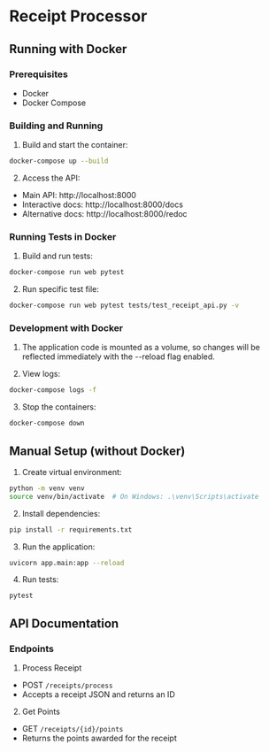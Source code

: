 # Receipt Processor

## Running with Docker

### Prerequisites
- Docker
- Docker Compose

### Building and Running

1. Build and start the container:
```bash
docker-compose up --build
```

2. Access the API:
- Main API: http://localhost:8000
- Interactive docs: http://localhost:8000/docs
- Alternative docs: http://localhost:8000/redoc

### Running Tests in Docker

1. Build and run tests:
```bash
docker-compose run web pytest
```

2. Run specific test file:
```bash
docker-compose run web pytest tests/test_receipt_api.py -v
```

### Development with Docker

1. The application code is mounted as a volume, so changes will be reflected immediately with the --reload flag enabled.

2. View logs:
```bash
docker-compose logs -f
```

3. Stop the containers:
```bash
docker-compose down
```

## Manual Setup (without Docker)

1. Create virtual environment:
```bash
python -m venv venv
source venv/bin/activate  # On Windows: .\venv\Scripts\activate
```

2. Install dependencies:
```bash
pip install -r requirements.txt
```

3. Run the application:
```bash
uvicorn app.main:app --reload
```

4. Run tests:
```bash
pytest
```

## API Documentation

### Endpoints

1. Process Receipt
- POST `/receipts/process`
- Accepts a receipt JSON and returns an ID

2. Get Points
- GET `/receipts/{id}/points`
- Returns the points awarded for the receipt